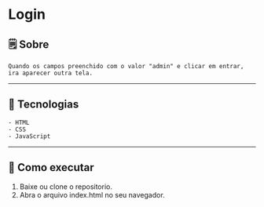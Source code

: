 # Login

## 🗒 Sobre
	Quando os campos preenchido com o valor "admin" e clicar em entrar, ira aparecer outra tela.

---

## 🔨 Tecnologias
	- HTML
	- CSS
	- JavaScript

---

## 🏁 Como executar
1. Baixe ou clone o repositorio.
2. Abra o arquivo index.html no seu navegador.